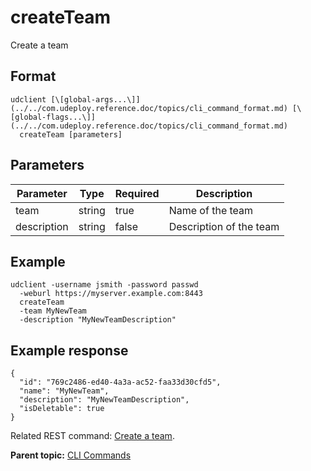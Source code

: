 # createTeam

Create a team

## Format

```
udclient [\[global-args...\]](../../com.udeploy.reference.doc/topics/cli_command_format.md) [\[global-flags...\]](../../com.udeploy.reference.doc/topics/cli_command_format.md)
  createTeam [parameters]
```

## Parameters

|Parameter|Type|Required|Description|
|---------|----|--------|-----------|
|team|string|true|Name of the team|
|description|string|false|Description of the team|

## Example

```
udclient -username jsmith -password passwd 
  -weburl https://myserver.example.com:8443
  createTeam
  -team MyNewTeam
  -description "MyNewTeamDescription"
```

## Example response

```
{
  "id": "769c2486-ed40-4a3a-ac52-faa33d30cfd5",
  "name": "MyNewTeam",
  "description": "MyNewTeamDescription",
  "isDeletable": true
}

```

Related REST command: [Create a team](rest_cli_team_create_put.md).

**Parent topic:** [CLI Commands](../../com.udeploy.reference.doc/topics/cli_commands.md)

